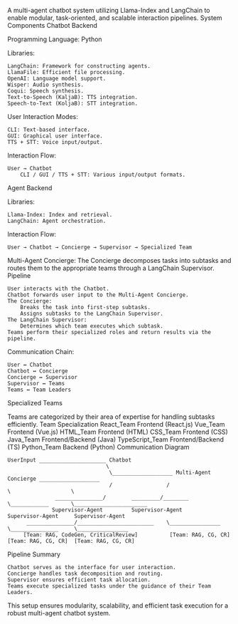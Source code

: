 
A multi-agent chatbot system utilizing Llama-Index and LangChain to enable modular, task-oriented, and scalable interaction pipelines.
System Components
Chatbot Backend

Programming Language: Python

Libraries:

    LangChain: Framework for constructing agents.
    LlamaFile: Efficient file processing.
    OpenAI: Language model support.
    Wisper: Audio synthesis.
    Coqui: Speech synthesis.
    Text-to-Speech (KaljaB): TTS integration.
    Speech-to-Text (KoljaB): STT integration.

User Interaction Modes:

    CLI: Text-based interface.
    GUI: Graphical user interface.
    TTS + STT: Voice input/output.

Interaction Flow:

    User → Chatbot
        CLI / GUI / TTS + STT: Various input/output formats.

Agent Backend

Libraries:

    Llama-Index: Index and retrieval.
    LangChain: Agent orchestration.

Interaction Flow:

    User → Chatbot → Concierge → Supervisor → Specialized Team

Multi-Agent Concierge: The Concierge decomposes tasks into subtasks and routes them to the appropriate teams through a LangChain Supervisor.
Pipeline

    User interacts with the Chatbot.
    Chatbot forwards user input to the Multi-Agent Concierge.
    The Concierge:
        Breaks the task into first-step subtasks.
        Assigns subtasks to the LangChain Supervisor.
    The LangChain Supervisor:
        Determines which team executes which subtask.
    Teams perform their specialized roles and return results via the pipeline.

Communication Chain:

    User ↔ Chatbot
    Chatbot ↔ Concierge
    Concierge ↔ Supervisor
    Supervisor ↔ Teams
    Teams ↔ Team Leaders

Specialized Teams

Teams are categorized by their area of expertise for handling subtasks efficiently.
Team	Specialization
React_Team	Frontend (React.js)
Vue_Team	Frontend (Vue.js)
HTML_Team	Frontend (HTML)
CSS_Team	Frontend (CSS)
Java_Team	Frontend/Backend (Java)
TypeScript_Team	Frontend/Backend (TS)
Python_Team	Backend (Python)
Communication Diagram

```text
UserInput _____________________ Chatbot
                               \
                                \___________________ Multi-Agent Concierge ___________________
                                /                 /                        \                   \
               _______________/        _________/________                    \____________       \_______________________
              Supervisor-Agent         Supervisor-Agent                     Supervisor-Agent     Supervisor-Agent     
      _______________/________________________    \________________              \_______________     \________________
     [Team: RAG, CodeGen, CriticalReview]          [Team: RAG, CG, CR]           [Team: RAG, CG, CR]  [Team: RAG, CG, CR]
```

Pipeline Summary

    Chatbot serves as the interface for user interaction.
    Concierge handles task decomposition and routing.
    Supervisor ensures efficient task allocation.
    Teams execute specialized tasks under the guidance of their Team Leaders.

This setup ensures modularity, scalability, and efficient task execution for a robust multi-agent chatbot system.


